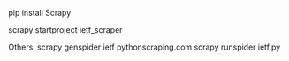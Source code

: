 pip install Scrapy

scrapy startproject ietf_scraper

Others:
scrapy genspider ietf pythonscraping.com
scrapy runspider ietf.py
